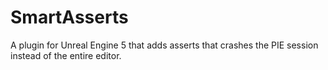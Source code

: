 # SmartAsserts
A plugin for Unreal Engine 5 that adds asserts that crashes the PIE session instead of the entire editor.
